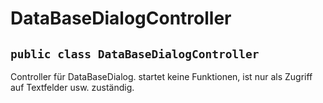 # DataBaseDialogController


## `public class DataBaseDialogController`

Controller für DataBaseDialog. startet keine Funktionen, ist nur als Zugriff auf Textfelder usw. zuständig.
